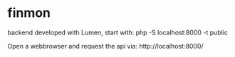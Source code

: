# finmon
backend developed with Lumen, start with:
php -S localhost:8000 -t public

Open a webbrowser and request the api via:
http://localhost:8000/